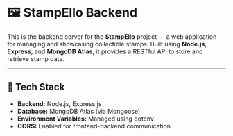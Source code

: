 # 🖼️ StampEllo Backend

This is the backend server for the **StampEllo** project — a web application for managing and showcasing collectible stamps. Built using **Node.js**, **Express**, and **MongoDB Atlas**, it provides a RESTful API to store and retrieve stamp data.

---

## 🔧 Tech Stack

- **Backend:** Node.js, Express.js
- **Database:** MongoDB Atlas (via Mongoose)
- **Environment Variables:** Managed using dotenv
- **CORS:** Enabled for frontend-backend communication



